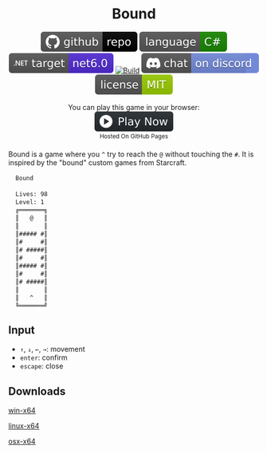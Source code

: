 <h1 align="center">
	Bound
</h1>

<p align="center">
	<a href="https://github.com/ZacharyPatten/dotnet-console-games" alt="GitHub repo"><img alt="flat" src="../../.github/resources/github-repo-black.svg"></a>
	<a href="https://docs.microsoft.com/en-us/dotnet/csharp/" alt="GitHub repo"><img alt="Language C#" src="../../.github/resources/language-csharp.svg"></a>
	<a href="https://dotnet.microsoft.com/download"><img src="../../.github/resources/dotnet-badge.svg" title="Target Framework" alt="Target Framework"></a>
	<a href="https://github.com/ZacharyPatten/dotnet-console-games/actions"><img src="https://github.com/ZacharyPatten/dotnet-console-games/workflows/Bound%20Build/badge.svg" title="Goto Build" alt="Build"></a>
	<a href="https://discord.gg/4XbQbwF" alt="Discord"><img src="../../.github/resources/discord-badge.svg" title="Go To Discord Server" alt="Discord"/></a>
	<a href="../../LICENSE" alt="license"><img src="../../.github/resources/license-MIT-green.svg" /></a>
</p>

<p align="center">
	You can play this game in your browser:
	<br />
	<a href="https://zacharypatten.github.io/dotnet-console-games/Bound" alt="Play Now">
		<sub><img height="40"src="../../.github/resources/play-badge.svg" title="Play Now" alt="Play Now"/></sub>
	</a>
	<br />
	<sup>Hosted On GitHub Pages</sup>
</p>

Bound is a game where you `^` try to reach the `@` without touching the `#`. It is inspired by the "bound" custom games from Starcraft.

```
  Bound

  Lives: 98
  Level: 1
  ╔═══════╗
  ║   @   ║
  ║       ║
  ║##### #║
  ║#     #║
  ║# #####║
  ║#     #║
  ║##### #║
  ║#     #║
  ║# #####║
  ║       ║
  ║   ^   ║
  ╚═══════╝
```

## Input

- `↑`, `↓`, `←`, `→`: movement
- `enter`: confirm
- `escape`: close

## Downloads

[win-x64](https://github.com/ZacharyPatten/dotnet-console-games/raw/binaries/win-x64/Bound.exe)

[linux-x64](https://github.com/ZacharyPatten/dotnet-console-games/raw/binaries/linux-x64/Bound)

[osx-x64](https://github.com/ZacharyPatten/dotnet-console-games/raw/binaries/osx-x64/Bound)
